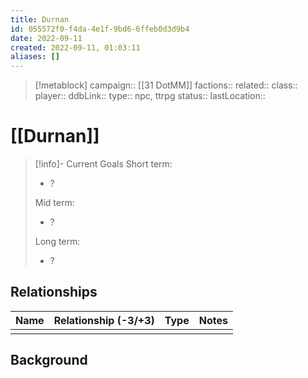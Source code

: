 ```yaml
---
title: Durnan
id: 055572f0-f4da-4e1f-9bd6-6ffeb0d3d9b4
date: 2022-09-11
created: 2022-09-11, 01:03:11
aliases: []
---
```


> [!metablock] 
> campaign:: [[31 DotMM]]
> factions:: 
> related:: 
> class:: 
> player:: 
> ddbLink:: 
> type:: npc, ttrpg
> status:: 
> lastLocation:: 

# [[Durnan]]


> [!info]- Current Goals
> Short term:
>  - ?
> 
> Mid term:
> - ?
> 
> Long term:
> - ?

## Relationships

| Name    | Relationship (-3/+3) | Type | Notes  |
| ------- | :------------------: | ---- | ------ |
|         |                      |      |        |  

## Background

